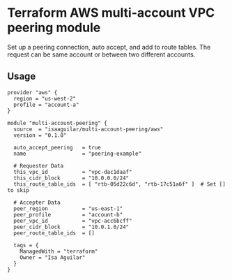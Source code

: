 # Terraform AWS multi-account VPC peering module

Set up a peering connection, auto accept, and add to route tables. The request
can be same account or between two different accounts.


## Usage

```
provider "aws" {
  region = "us-west-2"
  profile = "account-a"
}

module "multi-account-peering" {
  source  = "isaaguilar/multi-account-peering/aws"
  version = "0.1.0"

  auto_accept_peering   = true
  name                  = "peering-example"

  # Requester Data
  this_vpc_id           = "vpc-dac1daaf"
  this_cidr_block       = "10.0.0.0/24"
  this_route_table_ids  = [ "rtb-05d22c6d", "rtb-17c51a6f" ]  # Set [] to skip

  # Accepter Data
  peer_region           = "us-east-1"
  peer_profile          = "account-b"
  peer_vpc_id           = "vpc-acc6bcff"
  peer_cidr_block       = "10.0.1.0/24"
  peer_route_table_ids  = []

  tags = {
    ManagedWith = "terraform"
    Owner = "Isa Aguilar"
  }
}
```